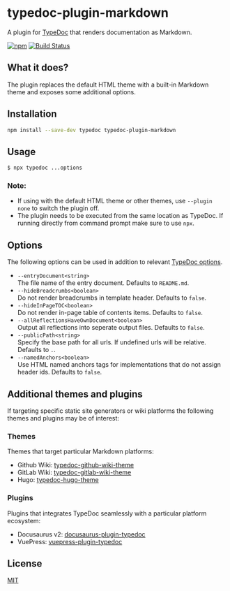 # typedoc-plugin-markdown

A plugin for [TypeDoc](https://github.com/TypeStrong/typedoc) that renders documentation as Markdown.

[![npm](https://img.shields.io/npm/v/typedoc-plugin-markdown.svg)](https://www.npmjs.com/package/typedoc-plugin-markdown)
[![Build Status](https://travis-ci.org/tgreyuk/typedoc-plugin-markdown.svg?branch=master)](https://travis-ci.org/tgreyuk/typedoc-plugin-markdown)

## What it does?

The plugin replaces the default HTML theme with a built-in Markdown theme and exposes some additional options.

## Installation

```bash
npm install --save-dev typedoc typedoc-plugin-markdown
```

## Usage

```bash
$ npx typedoc ...options
```

### Note:

- If using with the default HTML theme or other themes, use `--plugin none` to switch the plugin off.
- The plugin needs to be executed from the same location as TypeDoc. If running directly from command prompt make sure to use `npx`.

## Options

The following options can be used in addition to relevant [TypeDoc options](https://typedoc.org/guides/options/).

- `--entryDocument<string>`<br>
  The file name of the entry document. Defaults to `README.md`.
- `--hideBreadcrumbs<boolean>`<br>
  Do not render breadcrumbs in template header. Defaults to `false`.
- `--hideInPageTOC<boolean>`<br>
  Do not render in-page table of contents items.  Defaults to `false`.
- `--allReflectionsHaveOwnDocument<boolean>`<br>
  Output all reflections into seperate output files. Defaults to `false`.
- `--publicPath<string>`<br>
  Specify the base path for all urls. If undefined urls will be relative. Defaults to `.`.
- `--namedAnchors<boolean>`<br>
  Use HTML named anchors tags for implementations that do not assign header ids. Defaults to `false`.


## Additional themes and plugins

If targeting specific static site generators or wiki platforms the following themes and plugins may be of interest:

### Themes

Themes that target particular Markdown platforms:

- Github Wiki: [typedoc-github-wiki-theme](https://github.com/tgreyuk/typedoc-plugin-markdown/blob/master/packages/typedoc-github-wiki-theme/README.md)
- GitLab Wiki: [typedoc-gitlab-wiki-theme](https://github.com/tgreyuk/typedoc-plugin-markdown/blob/master/packages/typedoc-gitlab-wiki-theme/README.md)
- Hugo: [typedoc-hugo-theme](https://github.com/tgreyuk/typedoc-plugin-markdown/blob/master/packages/typedoc-hugo-theme/README.md)

### Plugins

Plugins that integrates TypeDoc seamlessly with a particular platform ecosystem:

- Docusaurus v2: [docusaurus-plugin-typedoc](https://github.com/tgreyuk/typedoc-plugin-markdown/tree/master/packages/docusaurus-plugin-typedoc/README.md)
- VuePress: [vuepress-plugin-typedoc](https://github.com/tgreyuk/typedoc-plugin-markdown/tree/master/packages/vuepress-plugin-typedoc/README.md)

## License

[MIT](https://github.com/tgreyuk/typedoc-plugin-markdown/blob/master/LICENSE)